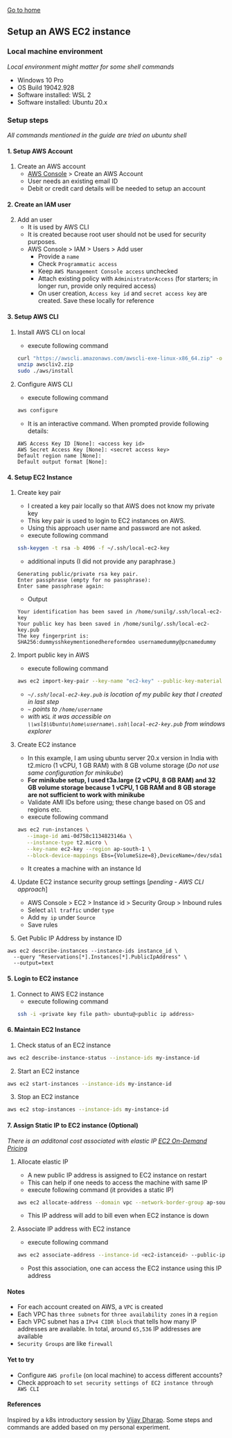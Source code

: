 [Go to home](/learning-cloud-k8s)
## Setup an AWS EC2 instance
### Local machine environment
*Local environment might matter for some shell commands*
   - Windows 10 Pro
   - OS Build 19042.928
   - Software installed: WSL 2
   - Software installed: Ubuntu 20.x

### Setup steps
*All commands mentioned in the guide are tried on ubuntu shell*

#### 1. Setup AWS Account
1. Create an AWS account
   - [AWS Console](https://aws.amazon.com/) > Create an AWS Account
   - User needs an existing email ID
   - Debit or credit card details will be needed to setup an account

#### 2. Create an IAM user
2. Add an user
   - It is used by AWS CLI
   - It is created because root user should not be used for security purposes.
   - AWS Console > IAM > Users > Add user
     - Provide a `name`
     - Check `Programmatic access`
     - Keep `AWS Management Console access` unchecked
     - Attach existing policy with `AdministratorAccess` (for starters; in longer run, provide only required access)
     - On user creation, `Access key id` and `secret access key` are created. Save these locally for reference

#### 3. Setup AWS CLI
1. Install AWS CLI on local
   - execute following command
   ```bash 
   curl "https://awscli.amazonaws.com/awscli-exe-linux-x86_64.zip" -o "awscliv2.zip"
   unzip awscliv2.zip
   sudo ./aws/install
   ```

2. Configure AWS CLI
   - execute following command
   ```bash
   aws configure
   ```
   - It is an interactive command. When prompted provide following details:
   ```
   AWS Access Key ID [None]: <access key id>
   AWS Secret Access Key [None]: <secret access key>
   Default region name [None]: 
   Default output format [None]:
   ```

#### 4. Setup EC2 Instance
1. Create key pair
   - I created a key pair locally so that AWS does not know my private key
   - This key pair is used to login to EC2 instances on AWS.
   - Using this approach user name and password are not asked.
   - execute following command
   ```bash
   ssh-keygen -t rsa -b 4096 -f ~/.ssh/local-ec2-key
   ```
   - additional inputs (I did not provide any paraphrase.)
   ```
   Generating public/private rsa key pair.
   Enter passphrase (empty for no passphrase):
   Enter same passphrase again:
   ```
   - Output
   ```
   Your identification has been saved in /home/sunilg/.ssh/local-ec2-key
   Your public key has been saved in /home/sunilg/.ssh/local-ec2-key.pub
   The key fingerprint is:
   SHA256:dummysshkeymentionedhereformdeo usernamedummy@pcnamedummy
   ```

2. Import public key in AWS
   - execute following command
   ```bash
   aws ec2 import-key-pair --key-name "ec2-key" --public-key-material fileb://~/.ssh/local-ec2-key.pub
   ```
   - *`~/.ssh/local-ec2-key.pub` is location of my public key that I created in last step*
   - *`~` points to `/home/username`*
   - *with `WSL` it was accessible on `\\wsl$\Ubuntu\home\username\.ssh\local-ec2-key.pub` from windows explorer*

3. Create EC2 instance
   - In this example, I am using ubuntu server 20.x version in India with t2.micro (1 vCPU, 1 GB RAM) with 8 GB volume storage (*Do not use same configuration for minikube*)
   - **For minikube setup, I used t3a.large (2 vCPU, 8 GB RAM) and 32 GB volume storage because 1 vCPU, 1 GB RAM and 8 GB storage are not sufficient to work with minikube**
   - Validate AMI IDs before using; these change based on OS and regions etc.
   - execute following command
   ```bash
   aws ec2 run-instances \
      --image-id ami-0d758c1134823146a \
      --instance-type t2.micro \
      --key-name ec2-key --region ap-south-1 \
      --block-device-mappings Ebs={VolumeSize=8},DeviceName=/dev/sda1
   ```
   - It creates a machine with an instance Id

4. Update EC2 instance security group settings [*pending - AWS CLI approach*]
   - AWS Console > EC2 > Instance id > Security Group > Inbound rules
   - Select `all traffic` under `type`
   - Add `my ip` under `Source`
   - Save rules

5. Get Public IP Address by instance ID
```
aws ec2 describe-instances --instance-ids instance_id \
  --query "Reservations[*].Instances[*].PublicIpAddress" \
  --output=text
```

#### 5. Login to EC2 instance
1. Connect to AWS EC2 instance
   - execute following command
   ```bash
   ssh -i <private key file path> ubuntu@<public ip address>
   ```

#### 6. Maintain EC2 Instance
1. Check status of an EC2 instance
```bash
aws ec2 describe-instance-status --instance-ids my-instance-id
```

2. Start an EC2 instance
```bash
aws ec2 start-instances --instance-ids my-instance-id
```

3. Stop an EC2 instance
```bash
aws ec2 stop-instances --instance-ids my-instance-id
```

#### 7. Assign Static IP to EC2 instance (Optional)
*There is an additonal cost associated with elastic IP [EC2 On-Demand Pricing
](https://aws.amazon.com/ec2/pricing/on-demand/)*

1. Allocate elastic IP
   - A new public IP address is assigned to EC2 instance on restart
   - This can help if one needs to access the machine with same IP
   - execute following command (it provides a static IP)
   ```bash
   aws ec2 allocate-address --domain vpc --network-border-group ap-south-1
   ```
   - This IP address will add to bill even when EC2 instance is down

2. Associate IP address with EC2 instance
   - execute following command
   ```bash
   aws ec2 associate-address --instance-id <ec2-istanceid> --public-ip <elastic ip address>
   ```
   - Post this association, one can access the EC2 instance using this IP address

#### Notes
- For each account created on AWS, a `VPC` is created
- Each VPC has `three subnets` for `three availability zones` in a `region`
- Each VPC subnet has a `IPv4 CIDR block` that tells how many IP addresses are available. In total, around `65,536` IP addresses are available
- `Security Groups` are like `firewall`

#### Yet to try
- Configure `AWS profile` (on local machine) to access different accounts?
- Check approach to `set security settings of EC2 instance through AWS CLI`

#### References
Inspired by a k8s introductory session by [Vijay Dharap](https://github.com/dharapvj). Some steps and commands are added based on my personal experiment.
